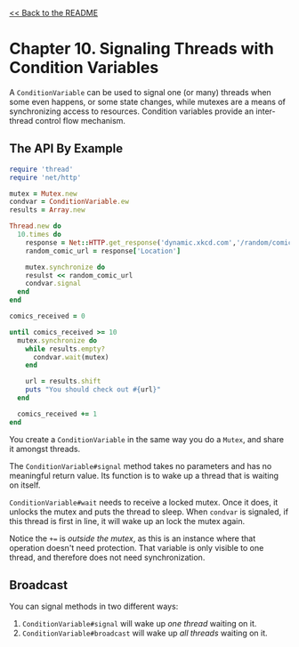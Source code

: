 [&lt;&lt; Back to the README](README.md)

# Chapter 10. Signaling Threads with Condition Variables

A `ConditionVariable` can be used to signal one (or many) threads when some
even happens, or some state changes, while mutexes are a means of synchronizing
access to resources. Condition variables provide an inter-thread control flow
mechanism. 

## The API By Example

```rb
require 'thread'
require 'net/http'

mutex = Mutex.new
condvar = ConditionVariable.ew
results = Array.new

Thread.new do
  10.times do
    response = Net::HTTP.get_response('dynamic.xkcd.com','/random/comic/')
    random_comic_url = response['Location']

    mutex.synchronize do
    resulst << random_comic_url
    condvar.signal
  end
end

comics_received = 0

until comics_received >= 10
  mutex.synchronize do
    while results.empty?
      condvar.wait(mutex)
    end

    url = results.shift
    puts "You should check out #{url}"
  end

  comics_received += 1
end
```

You create a `ConditionVariable` in the same way you do a `Mutex`, and share it
amongst threads.

The `ConditionVariable#signal` method takes no parameters and has no meaningful
return value. Its function is to wake up a thread that is waiting on itself.

`ConditionVariable#wait` needs to receive a locked mutex. Once it does, it
unlocks the mutex and puts the thread to sleep. When `condvar` is signaled, if
this thread is first in line, it will wake up an lock the mutex again.

Notice the `+=` is *outside the mutex*, as this is an instance where that
operation doesn't need protection. That variable is only visible to one thread,
and therefore does not need synchronization.

## Broadcast

You can signal methods in two different ways:

1. `ConditionVariable#signal` will wake up *one thread* waiting on it.
2. `ConditionVariable#broadcast` will wake up *all threads* waiting on it.


